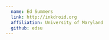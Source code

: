 ```yaml
---
  name: Ed Summers
  link: http://inkdroid.org
  affiliation: University of Maryland
  github: edsu
---
```

